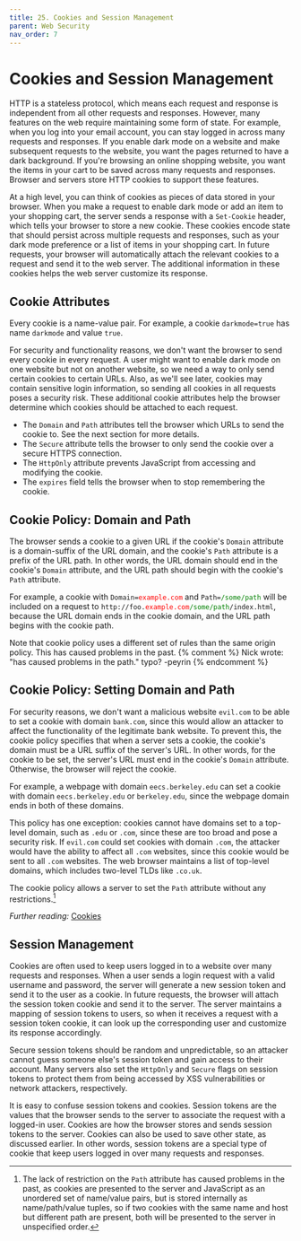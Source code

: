 ```yaml
---
title: 25. Cookies and Session Management
parent: Web Security
nav_order: 7
---
```


# Cookies and Session Management

HTTP is a stateless protocol, which means each request and response is
independent from all other requests and responses. However, many features on the
web require maintaining some form of state. For example, when you log into your
email account, you can stay logged in across many requests and responses. If you
enable dark mode on a website and make subsequent requests to the website, you
want the pages returned to have a dark background. If you're browsing an online
shopping website, you want the items in your cart to be saved across many
requests and responses. Browser and servers store HTTP cookies to support these
features.

At a high level, you can think of cookies as pieces of data stored in your
browser. When you make a request to enable dark mode or add an item to your
shopping cart, the server sends a response with a `Set-Cookie` header, which
tells your browser to store a new cookie. These cookies encode state that should
persist across multiple requests and responses, such as your dark mode
preference or a list of items in your shopping cart. In future requests, your
browser will automatically attach the relevant cookies to a request and send it
to the web server. The additional information in these cookies helps the web
server customize its response.

## Cookie Attributes

Every cookie is a name-value pair. For example, a cookie `darkmode=true` has
name `darkmode` and value `true`.

For security and functionality reasons, we don't want the browser to send every
cookie in every request. A user might want to enable dark mode on one website
but not on another website, so we need a way to only send certain cookies to
certain URLs. Also, as we'll see later, cookies may contain sensitive login
information, so sending all cookies in all requests poses a security risk. These
additional cookie attributes help the browser determine which cookies should be
attached to each request.

- The `Domain` and `Path` attributes tell the browser which URLs to send the
  cookie to. See the next section for more details.
- The `Secure` attribute tells the browser to only send the cookie over a secure
  HTTPS connection.
- The `HttpOnly` attribute prevents JavaScript from accessing and modifying the
  cookie.
- The `expires` field tells the browser when to stop remembering the cookie.

## Cookie Policy: Domain and Path

The browser sends a cookie to a given URL if the cookie's `Domain` attribute is
a domain-suffix of the URL domain, and the cookie's `Path` attribute is a prefix
of the URL path. In other words, the URL domain should end in the cookie's
`Domain` attribute, and the URL path should begin with the cookie's `Path`
attribute.

For example, a cookie with
<code>Domain=<span style="color: red">example.com</span></code> and
<code>Path=<span style="color: green">/some/path</span></code> will be included
on a request to
<code>http://foo.<span style="color: red">example.com</span><span style="color: green">/some/path</span>/index.html</code>,
because the URL domain ends in the cookie domain, and the URL path begins with
the cookie path.

Note that cookie policy uses a different set of rules than the same origin policy. This has caused problems in the past.
{% comment %}
Nick wrote: "has caused problems in the path." typo? -peyrin
{% endcomment %}

## Cookie Policy: Setting Domain and Path

For security reasons, we don't want a malicious website `evil.com` to be able to
set a cookie with domain `bank.com`, since this would allow an attacker to
affect the functionality of the legitimate bank website. To prevent this, the
cookie policy specifies that when a server sets a cookie, the cookie's domain
must be a URL suffix of the server's URL. In other words, for the cookie to be
set, the server's URL must end in the cookie's `Domain` attribute. Otherwise,
the browser will reject the cookie.

For example, a webpage with domain `eecs.berkeley.edu` can set a cookie with
domain `eecs.berkeley.edu` or `berkeley.edu`, since the webpage domain ends in
both of these domains.

This policy has one exception: cookies cannot have domains set to a top-level
domain, such as `.edu` or `.com`, since these are too broad and pose a security
risk. If `evil.com` could set cookies with domain `.com`, the attacker would
have the ability to affect all `.com` websites, since this cookie would be sent
to all `.com` websites. The web browser maintains a list of top-level domains,
which includes two-level TLDs like `.co.uk`.

The cookie policy allows a server to set the `Path` attribute without any
restrictions.[^1]

_Further reading:_
[Cookies](https://developer.mozilla.org/en-US/docs/Web/HTTP/Cookies)

## Session Management

Cookies are often used to keep users logged in to a website over many requests
and responses. When a user sends a login request with a valid username and
password, the server will generate a new session token and send it to the user
as a cookie. In future requests, the browser will attach the session token
cookie and send it to the server. The server maintains a mapping of session
tokens to users, so when it receives a request with a session token cookie, it
can look up the corresponding user and customize its response accordingly.

Secure session tokens should be random and unpredictable, so an attacker cannot
guess someone else's session token and gain access to their account. Many
servers also set the `HttpOnly` and `Secure` flags on session tokens to protect
them from being accessed by XSS vulnerabilities or network attackers,
respectively.

It is easy to confuse session tokens and cookies. Session tokens are the values
that the browser sends to the server to associate the request with a logged-in
user. Cookies are how the browser stores and sends session tokens to the server.
Cookies can also be used to save other state, as discussed earlier. In other
words, session tokens are a special type of cookie that keep users logged in
over many requests and responses.

[^1]:
    The lack of restriction on the `Path` attribute has caused problems in the
    past, as cookies are presented to the server and JavaScript as an unordered
    set of name/value pairs, but is stored internally as name/path/value tuples,
    so if two cookies with the same name and host but different path are
    present, both will be presented to the server in unspecified order.
